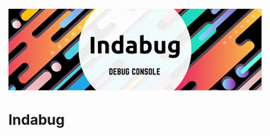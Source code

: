 <p align="center"><a><img src="https://raw.githubusercontent.com/wpseed/indabug/master/assets-repo/banner-772x250.png" width="772"></a></p>

# Indabug
